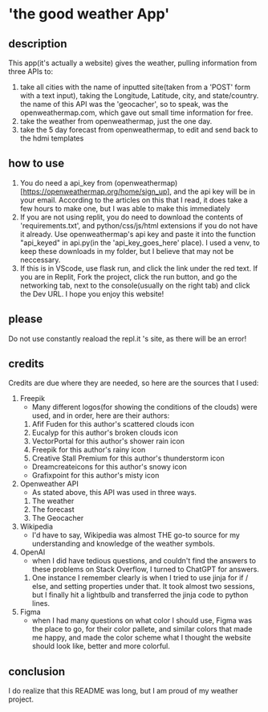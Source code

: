 # 'the good weather App'

## description
This app(it's actually a website) gives the weather, pulling information from three APIs to:
1. take all cities with the name of inputted site(taken from a 'POST' form with a text input), taking the Longitude, Latitude, city, and state/country. the name of this API was the 'geocacher', so to speak, was the openweathermap.com, which gave out small time information for free.
2. take the weather from openweathermap, just the one day.
3. take the 5 day forecast from openweathermap, to edit and send back to the hdmi templates

## how to use
1. You do need a api_key from (openweathermap)[https://openweathermap.org/home/sign_up], and the api key will be in your email. According to the articles on this that I read, it does take a few hours to make one, but I was able to make this immediately
2. If you are not using replit, you do need to download the contents of 'requirements.txt', and python/css/js/html extensions if you do not have it already. Use openweathermap's api key and paste it into the function "api_keyed" in api.py(in the 'api_key_goes_here' place). I used a venv, to keep these downloads in my folder, but I believe that may not be neccessary. 
3. If this is in VScode, use flask run, and click the link under the red text. If you are in Replit, Fork the project, click the run button, and go the networking tab, next to the console(usually on the right tab) and click the Dev URL.
I hope you enjoy this website!

## please
Do not use constantly reaload the repl.it 's site, as there will be an error!
## credits
Credits are due where they are needed, so here are the sources that I used:
1. Freepik
   * Many different logos(for showing the conditions of the clouds) were used, and in order, here are their authors:
   1.  Afif Fuden for this author's scattered clouds icon
   2.  Eucalyp for this author's broken clouds icon
   3.  VectorPortal for this author's shower rain icon
   4.  Freepik for this author's rainy icon
   5.  Creative Stall Premium for this author's thunderstorm icon
   *  Dreamcreateicons for this author's snowy icon
   *  Grafixpoint for this author's misty icon
2. Openweather API
   *  As stated above, this API was used in three ways.
   1. The weather
   2. The forecast
   3. The Geocacher 
3. Wikipedia
   * I'd have to say, Wikipedia was almost THE go-to source for my understanding and knowledge of the weather symbols.
4. OpenAI
   * when I did have tedious questions, and couldn't find the answers to these problems on Stack Overflow, I turned to ChatGPT for answers.
   1. One instance I remember clearly is when I tried to use jinja for if / else, and setting properties under that. It took almost two sessions, but I finally hit a lightbulb and transferred the jinja code to python lines. 
5. Figma
   * when I had many questions on what color I should use, Figma was the place to go, for their color pallete, and similar colors that made me happy, and made the color scheme what I thought the website should look like, better and more colorful.

## conclusion
I do realize that this README was long, but I am proud of my weather project. 
